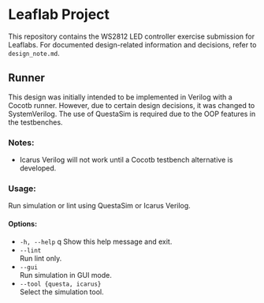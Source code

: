 # Leaflab Project

This repository contains the WS2812 LED controller exercise submission for Leaflabs. For documented design-related information and decisions, refer to `design_note.md`.

## Runner

This design was initially intended to be implemented in Verilog with a Cocotb runner. However, due to certain design decisions, it was changed to SystemVerilog. The use of QuestaSim is required due to the OOP features in the testbenches.

### Notes:
- Icarus Verilog will not work until a Cocotb testbench alternative is developed.

### Usage:
Run simulation or lint using QuestaSim or Icarus Verilog.

#### Options:
- `-h, --help`  q
    Show this help message and exit.
- `--lint`  
    Run lint only.
- `--gui`  
    Run simulation in GUI mode.
- `--tool {questa, icarus}`  
    Select the simulation tool.